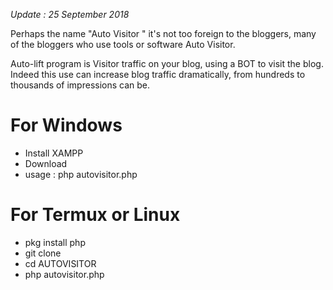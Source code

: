 *Update : 25 September 2018*

Perhaps the name  "Auto Visitor " it's not too foreign to the bloggers, many of the bloggers who use tools or software Auto Visitor.

Auto-lift program is Visitor traffic on your blog, using a BOT to visit the blog. Indeed this use can increase blog traffic dramatically, from hundreds to thousands of impressions can be.

# For Windows
- Install XAMPP
- Download 
- usage : php autovisitor.php

# For Termux or Linux
- pkg install php
- git clone 
- cd AUTOVISITOR
- php autovisitor.php
